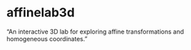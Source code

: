 # affinelab3d
“An interactive 3D lab for exploring affine transformations and homogeneous coordinates.”

